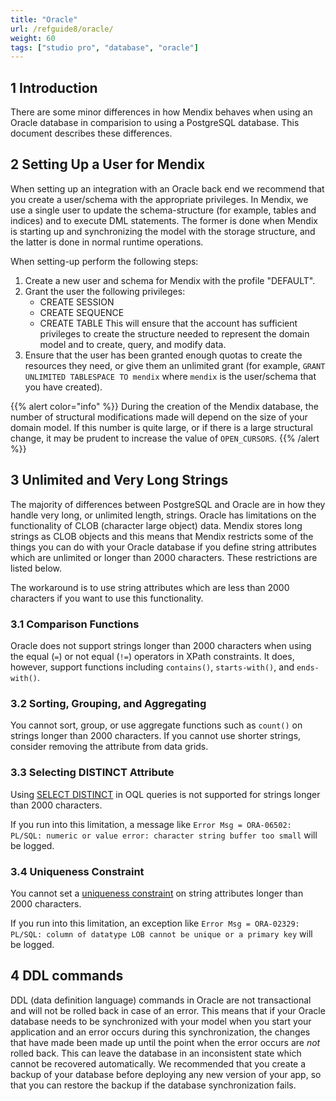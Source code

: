 ```yaml
---
title: "Oracle"
url: /refguide8/oracle/
weight: 60
tags: ["studio pro", "database", "oracle"]
---
```


## 1 Introduction

There are some minor differences in how Mendix behaves when using an Oracle database in comparision to using a PostgreSQL database. This document describes these differences.

## 2 Setting Up a User for Mendix

When setting up an integration with an Oracle back end we recommend that you create a user/schema with the appropriate privileges. In Mendix, we use a single user to update the schema-structure (for example, tables and indices) and to execute DML statements. The former is done when Mendix is starting up and synchronizing the model with the storage structure, and the latter is done in normal runtime operations. 

When setting-up perform the following steps:

1. Create a new user and schema for Mendix with the profile "DEFAULT". 
2. Grant the user the following privileges:
    * CREATE SESSION
    * CREATE SEQUENCE
    * CREATE TABLE
    This will ensure that the account has sufficient privileges to create the structure needed to represent the domain model and to create, query, and modify data.
3. Ensure that the user has been granted enough quotas to create the resources they need, or give them an unlimited grant (for example, `GRANT UNLIMITED TABLESPACE TO mendix` where `mendix` is the user/schema that you have created).

{{% alert color="info" %}}
During the creation of the Mendix database, the number of structural modifications made will depend on the size of your domain model. If this number is quite large, or if there is a large structural change, it may be prudent to increase the value of `OPEN_CURSORS`.
{{% /alert %}}

## 3 Unlimited and Very Long Strings

The majority of differences between PostgreSQL and Oracle are in how they handle very long, or unlimited length, strings. Oracle has limitations on the functionality of CLOB (character large object) data. Mendix stores long strings as CLOB objects and this means that Mendix restricts some of the things you can do with your Oracle database if you define string attributes which are unlimited or longer than 2000 characters. These restrictions are listed below.

The workaround is to use string attributes which are less than 2000 characters if you want to use this functionality.

### 3.1 Comparison Functions

Oracle does not support strings longer than 2000 characters when using the equal (`=`) or not equal (`!=`) operators in XPath constraints. It does, however, support functions including `contains()`, `starts-with()`, and `ends-with()`.

### 3.2 Sorting, Grouping, and Aggregating

You cannot sort, group, or use aggregate functions such as `count()` on strings longer than 2000 characters. If you cannot use shorter strings, consider removing the attribute from data grids.

### 3.3 Selecting DISTINCT Attribute

Using [SELECT DISTINCT](/refguide8/oql-select-clause/) in OQL queries is not supported for strings longer than 2000 characters.

If you run into this limitation, a message like `Error Msg = ORA-06502: PL/SQL: numeric or value error: character string buffer too small` will be logged.

### 3.4 Uniqueness Constraint

You cannot set a [uniqueness constraint](/refguide/validation-rules/#uniqueness) on string attributes longer than 2000 characters.

If you run into this limitation, an exception like `Error Msg = ORA-02329: PL/SQL: column of datatype LOB cannot be unique or a primary key` will be logged.

## 4 DDL commands

DDL (data definition language) commands in Oracle are not transactional and will not be rolled back in case of an error. This means that if your Oracle database needs to be synchronized with your model when you start your application and an error occurs during this synchronization, the changes that have made been made up until the point when the error occurs are *not* rolled back. This can leave the database in an inconsistent state which cannot be recovered automatically. We recommended that you create a backup of your database before deploying any new version of your app, so that you can restore the backup if the database synchronization fails.
